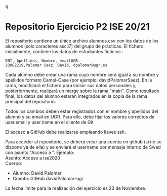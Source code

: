 q
# Repositorio Ejercicio P2 ISE 20/21
El repositorio contiene un único archivo alumnos.csv con los datos de los alumnos (solo caracteres ascii7) del grupo de prácticas. El fichero, inicialmente, contiene los datos de estudiantes ficticios :

```
DNI, Apellidos, Nombre, emailUGR.
23982219,Palomar Saez, David, dpalomar@ugr.es
```

Cada alumno debe crear una rama cuyo nombre ser&aacute; igual a su nombre y apellidos formato Camel-Case (por ejemplo: davidPalomarSaez). En la rama, modificar&aacute; el fichero para incluir sus datos personales y, posteriormente, realizar&aacute; un merge sobre la rama "main". Como resultado final, los datos del alumno estar&aacute;n integrados en la copia de la rama principal del repositorio.

Todos los cambios deben estar registrados con el nombre y apellidos del alumno y su email en UGR. Para ello, debe fijar los valores correctos de user.email y user.name en el cliente de Git  

El acceso a GitHub debe realizarse empleando llaves ssh.

Para acceder al repositorio, se deberá crear una cuenta en github (si no se dispone ya de ella) y se enviar&aacute; el username por mensaje interno de Swad con asunto "Acceso a <nombre repositorio>". Ejemplo:   
Asunto: Acceso a ise2020<br/>
Cuerpo: <br/>
* Alumno: David Palomar<br/>
* Cuenta: GitHub davidPalomar-ugr

La fecha l&iacute;mite para la realización del ejercicio es 23 de Noviembre.

